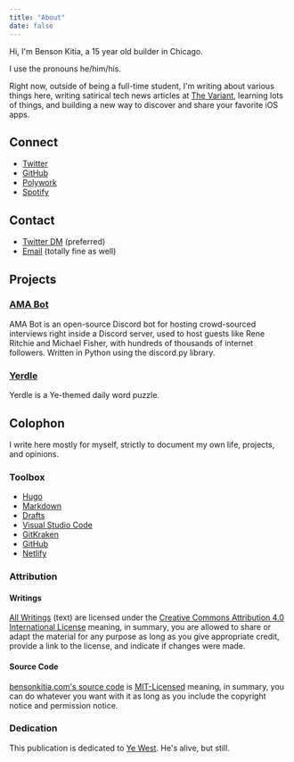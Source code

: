 ```yaml
---
title: "About"
date: false
---
```


Hi, I'm Benson Kitia, a 15 year old builder in Chicago.

I use the pronouns he/him/his.

Right now, outside of being a full-time student, I'm writing about various things here, writing satirical tech news articles at [The Variant](https://thevariant.net), learning lots of things, and building a new way to discover and share your favorite iOS apps.

## Connect

- [Twitter](https://twitter.com/bensonkitia)
- [GitHub](https://github.com/bensonkitia)
- [Polywork](https://polywork.com/bensonkitia)
- [Spotify](https://open.spotify.com/user/kansg77nxd40s0m3a6kteqb3o?si=10e818d4d49e4e82)

## Contact

- [Twitter DM](https://twitter.com/messages/compose?recipient_id=1188270454303277056) (preferred)
- [Email](mailto:benson@kitia.dev) (totally fine as well)

## Projects

### [AMA Bot](https://github.com/bensonkitia/amabot)

AMA Bot is an open-source Discord bot for hosting crowd-sourced interviews right inside a Discord server, used to host guests like Rene Ritchie and Michael Fisher, with hundreds of thousands of internet followers. Written in Python using the discord.py library.

### [Yerdle](https://yerdle.bensonkitia.com)

Yerdle is a Ye-themed daily word puzzle.

## Colophon

I write here mostly for myself, strictly to document my own life, projects, and opinions.

### Toolbox

- [Hugo](https://gohugo.io)
- [Markdown](https://daringfireball.net/projects/markdown/)
- [Drafts](https://apps.apple.com/us/app/drafts/id1236254471)
- [Visual Studio Code](https://code.visualstudio.com)
- [GitKraken](https://www.gitkraken.com/)
- [GitHub](https://github.com)
- [Netlify](https://netlify.com)

### Attribution

#### Writings

[All Writings](https://bensonkitia.com/writings) (text) are licensed under the [Creative Commons Attribution 4.0 International License](https://creativecommons.org/licenses/by/4.0/) meaning, in summary, you are allowed to share or adapt the material for any purpose as long as you give appropriate credit, provide a link to the license, and indicate if changes were made.

#### Source Code

[bensonkitia.com's source code](https://github.com/bensonkitia/bensonkitia.com) is [MIT-Licensed](https://github.com/bensonkitia/bensonkitia.com/blob/main/LICENSE) meaning, in summary, you can do whatever you want with it as long as you include the copyright notice and permission notice.

### Dedication

This publication is dedicated to [Ye West](https://instagram.com/kanyewest). He's alive, but still.
